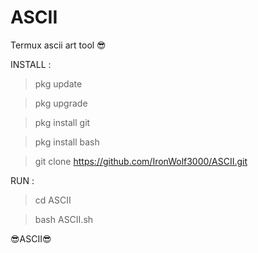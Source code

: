 # ASCII
Termux ascii art tool 😎


INSTALL :

>pkg update

>pkg upgrade

>pkg install git

>pkg install bash

>git clone https://github.com/IronWolf3000/ASCII.git

RUN :

>cd ASCII

>bash ASCII.sh

😎ASCII😎




